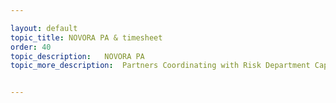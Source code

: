 ```yaml
---

layout: default
topic_title: NOVORA PA & timesheet
order: 40
topic_description:   NOVORA PA
topic_more_description:  Partners Coordinating with Risk Department Capture time sheets for Partner.


---
```

